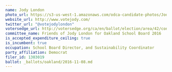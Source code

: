 ```yaml
---
name: Jody London
photo_url: https://s3-us-west-1.amazonaws.com/odca-candidate-photos/Jody-London2.jpg.png
website_url: http://www.votejody.com/
twitter_url: "@votejodylondon"
votersedge_url: http://votersedge.org/ca/en/ballot/election/area/42/contests/contest/13216/candidate/130693?&county=Alameda%20County&election_authority_id=1
committee_name: Friends of Jody London for Oakland School Board 2016
is_accepted_expenditure_ceiling: true
is_incumbent: true
occupation: School Board Director, and Sustainability Coordinator
party_affiliation: Democrat
filer_id: 1303019
ballot: _ballots/oakland/2016-11-08.md
---
```


